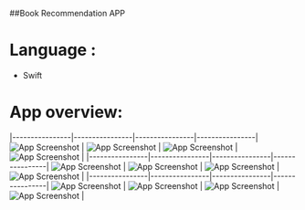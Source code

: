 ##Book Recommendation APP 
# Language : 
- Swift

# App overview:  
|----------------|----------------|----------------|----------------|
![App Screenshot](App_Screenshot/1.png) | ![App Screenshot](App_Screenshot/2.png) | ![App Screenshot](App_Screenshot/3.png) | ![App Screenshot](App_Screenshot/4.png) | 
|----------------|----------------|----------------|----------------|
![App Screenshot](App_Screenshot/5.png) | ![App Screenshot](App_Screenshot/6.png) | ![App Screenshot](App_Screenshot/7.png) | ![App Screenshot](App_Screenshot/8.png) | 
|----------------|----------------|----------------|----------------|
![App Screenshot](App_Screenshot/9.png) | ![App Screenshot](App_Screenshot/10.png) | ![App Screenshot](App_Screenshot/11.png) | ![App Screenshot](App_Screenshot/12.png) | 

